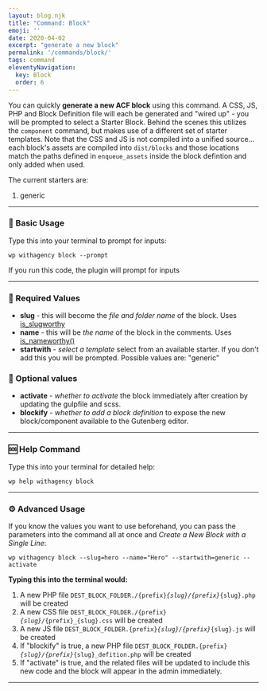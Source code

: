 ```yaml
---
layout: blog.njk
title: "Command: Block"
emoji: ''
date: 2020-04-02
excerpt: "generate a new block"
permalink: '/commands/block/'
tags: command
eleventyNavigation:
  key: Block
  order: 6
---
```


You can quickly **generate a new ACF block** using this command. A CSS, JS, PHP and Block Definition file will each be generated and "wired up" - you will be prompted to select a Starter Block. Behind the scenes this utilizes the <code class="language-bash">component</code> command, but makes use of a different set of starter templates. Note that the CSS and JS is not compiled into a unified source... each block's assets are compiled into <code class="language-bash">dist/blocks</code> and those locations match the paths defined in <code class="language-bash">enqueue_assets</code> inside the block defintion and only added when used.

The current starters are:

1. generic
<!-- 2. primarynav -->


***

### 🎉 Basic Usage

Type this into your terminal to prompt for inputs:
<pre><code class="language-bash">wp withagency block --prompt</code></pre>

If you run this code, the plugin will prompt for inputs

***

### 📌 Required Values
- **slug** - this will become the *file and folder name* of the block. Uses [is_slugworthy](/reference/class/#slug)
- **name** - this will be *the name* of the block in the comments. Uses [is_nameworthy()](/reference/class/#name)
- **startwith** - *select a template* select from an available starter. If you don't add this you will be prompted. Possible values are: "generic"

### 🔔 Optional values

- **activate** - *whether to activate* the block immediately after creation by updating the gulpfile and scss.
- **blockify** - *whether to add a block definition* to expose the new block/component available to the Gutenberg editor.
***


### 🆘 Help Command

Type this into your terminal for detailed help:

<pre><code class="language-bash">wp help withagency block</code></pre>

***

### ⚙️ Advanced Usage
If you know the values you want to use beforehand, you can pass the parameters into the command all at once and *Create a New Block with a Single Line*:

<pre><code class="language-bash">wp withagency block --slug=hero --name="Hero" --startwith=generic --activate</code></pre>

**Typing this into the terminal would:**
1.  A new PHP file <code class="language-bash">DEST_BLOCK_FOLDER./{prefix}_{slug}/{prefix}_{slug}.php</code> will be created
2.  A new CSS file <code class="language-bash">DEST_BLOCK_FOLDER./{prefix}_{slug}/_{prefix}_{slug}.css</code> will be created 
3.  A new JS file <code class="language-bash">DEST_BLOCK_FOLDER.{prefix}_{slug}/{prefix}_{slug}.js</code> will be created
4. If "blockify" is true, a new PHP file <code class="language-bash">DEST_BLOCK_FOLDER.{prefix}_{slug}/{prefix}_{slug}_defition.php</code> will be created
5. If "activate" is true, and the related files will be updated to include this new code and the block will appear in the admin immediately.

***

<!-- ### 📈 Improvements -->
